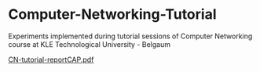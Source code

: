 # Computer-Networking-Tutorial
Experiments implemented during tutorial sessions of Computer Networking course at KLE Technological University - Belgaum

[CN-tutorial-reportCAP.pdf](https://github.com/Cap26803/Computer-Networking-Tutorial/files/13970969/CN-tutorial-reportCAP.pdf)
